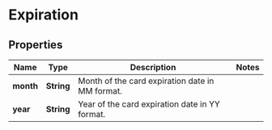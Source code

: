
# Expiration

## Properties
Name | Type | Description | Notes
------------ | ------------- | ------------- | -------------
**month** | **String** | Month of the card expiration date in MM format. | 
**year** | **String** | Year of the card expiration date in YY format. | 



